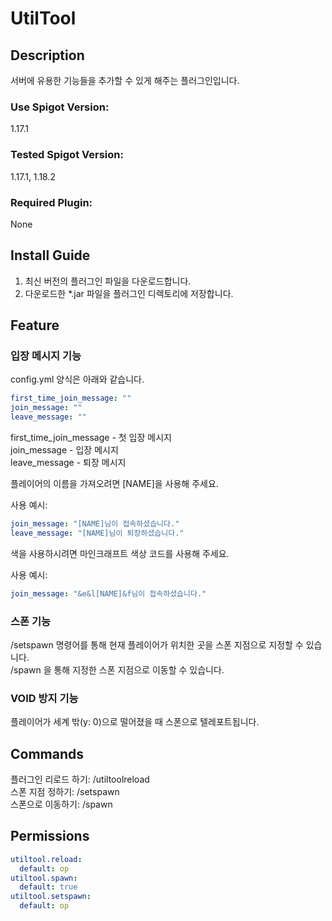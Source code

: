 # UtilTool
## Description
서버에 유용한 기능들을 추가할 수 있게 해주는 플러그인입니다.

### Use Spigot Version:
1.17.1
### Tested Spigot Version:
1.17.1, 1.18.2
### Required Plugin:
None

## Install Guide
1. 최신 버전의 플러그인 파일을 다운로드합니다.
2. 다운로드한 *.jar 파일을 플러그인 디렉토리에 저장합니다.
## Feature

### 입장 메시지 기능
config.yml 양식은 아래와 같습니다.
```yaml
first_time_join_message: ""
join_message: ""
leave_message: ""
```
first_time_join_message - 첫 입장 메시지  
join_message - 입장 메시지  
leave_message - 퇴장 메시지

플레이어의 이름을 가져오려면 [NAME]을 사용해 주세요.

사용 예시:
```yaml
join_message: "[NAME]님이 접속하셨습니다."
leave_message: "[NAME]님이 퇴장하셨습니다."
```
색을 사용하시려면 마인크래프트 색상 코드를 사용해 주세요.

사용 예시:
```yaml
join_message: "&e&l[NAME]&f님이 접속하셨습니다."
```
### 스폰 기능
/setspawn 명령어를 통해 현재 플레이어가 위치한 곳을 스폰 지점으로 지정할 수 있습니다.  
/spawn 을 통해 지정한 스폰 지점으로 이동할 수 있습니다.  
### VOID 방지 기능
플레이어가 세계 밖(y: 0)으로 떨어졌을 때 스폰으로 텔레포트됩니다.
## Commands
플러그인 리로드 하기: /utiltoolreload  
스폰 지점 정하기: /setspawn  
스폰으로 이동하기: /spawn
## Permissions
```yaml
utiltool.reload:
  default: op
utiltool.spawn:
  default: true
utiltool.setspawn:
  default: op
```